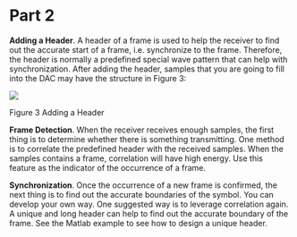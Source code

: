 # Part 2

**Adding a Header**. A header of a frame is used to help the receiver to find out the accurate start of a frame, i.e. synchronize to the frame. Therefore, the header is normally a predefined special wave pattern that can help with synchronization. After adding the header, samples that you are going to fill into the DAC may have the structure in Figure 3:

![](RackMultipart20220302-4-iik7fu_html_ab6f260d556ba0b9.png)

Figure 3 Adding a Header

**Frame Detection**. When the receiver receives enough samples, the first thing is to determine whether there is something transmitting. One method is to correlate the predefined header with the received samples. When the samples contains a frame, correlation will have high energy. Use this feature as the indicator of the occurrence of a frame.

**Synchronization**. Once the occurrence of a new frame is confirmed, the next thing is to find out the accurate boundaries of the symbol. You can develop your own way. One suggested way is to leverage correlation again. A unique and long header can help to find out the accurate boundary of the frame. See the Matlab example to see how to design a unique header.
